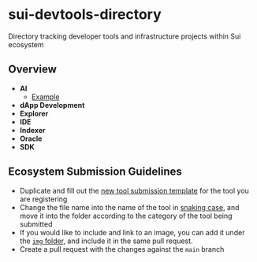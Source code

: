 # sui-devtools-directory

Directory tracking developer tools and infrastructure projects within Sui ecosystem

## Overview

- **AI**
    - [Example](./AI/example.md)
- **dApp Development**
- **Explorer**
- **IDE**
- **Indexer**
- **Oracle**
- **SDK**

## Ecosystem Submission Guidelines

- Duplicate and fill out the [new tool submission template](./new_tool_submission_template.md) for the tool you are registering
- Change the file name into the name of the tool in [snaking case](https://en.wikipedia.org/wiki/Snake_case), and move it into the folder according to the category of the tool being submitted
- If you would like to include and link to an image, you can add it under the [`img` folder](./img/), and include it in the same pull request.
- Create a pull request with the changes against the `main` branch


